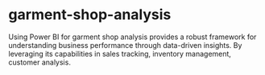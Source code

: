 # garment-shop-analysis
Using Power BI for garment shop analysis provides a robust framework for understanding business performance through data-driven insights. By leveraging its capabilities in sales tracking, inventory management, customer analysis.
